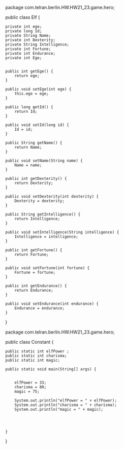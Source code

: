 package com.telran.berlin.HW.HW21_23.game.hero;

public class Elf {

    private int ege;
    private long Id;
    private String Name;
    private int Dexterity;
    private String Intelligence;
    private int Fortune;
    private int Endurance;
    private int Ege;


    public int getEge() {
        return ege;
    }

    public void setEge(int ege) {
        this.ege = ege;
    }

    public long getId() {
        return Id;
    }

    public void setId(long id) {
        Id = id;
    }

    public String getName() {
        return Name;
    }

    public void setName(String name) {
        Name = name;
    }

    public int getDexterity() {
        return Dexterity;
    }

    public void setDexterity(int dexterity) {
        Dexterity = dexterity;
    }

    public String getIntelligence() {
        return Intelligence;
    }

    public void setIntelligence(String intelligence) {
        Intelligence = intelligence;
    }

    public int getFortune() {
        return Fortune;
    }

    public void setFortune(int fortune) {
        Fortune = fortune;
    }

    public int getEndurance() {
        return Endurance;
    }

    public void setEndurance(int endurance) {
        Endurance = endurance;
    }
}

package com.telran.berlin.HW.HW21_23.game.hero;

public class Constant {

    public static int elfPower ;
    public static int charisma;
    public static int magic;

    public static void main(String[] args) {


        elfPower = 33;
        charisma = 80;
        magic = 75;

        System.out.println("elfPower = " + elfPower);
        System.out.println("charisma = " + charisma);
        System.out.println("magic = " + magic);




    }

}

